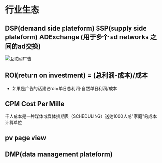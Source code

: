 # 行业生态

## DSP(demand side plateform) SSP(supply side plateform) ADExchange (用于多个 ad networks 之间的ad交换)
![互联网广告](https://img-blog.csdn.net/20140208155212531)

## ROI(return on investment) = (总利润-成本)/成本

* 如果是广告的话建议roi=单日总利润-自然单日利润/成本

## CPM Cost Per Mille

千人成本是一种媒体或媒体排期表（SCHEDULING）送达1000人或"家庭"的成本计算单位

## pv page view

## DMP(data management plateform)
